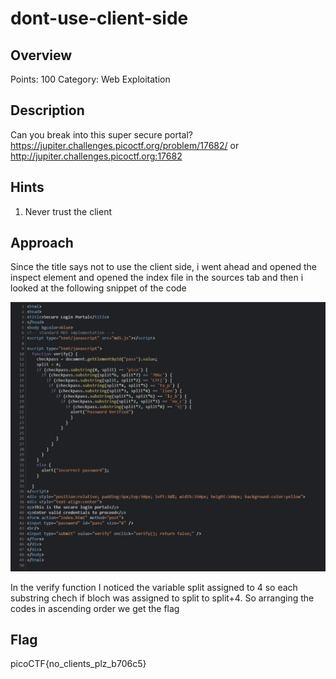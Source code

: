 # dont-use-client-side

## Overview

Points: 100
Category: Web Exploitation

## Description

Can you break into this super secure portal? https://jupiter.challenges.picoctf.org/problem/17682/ or http://jupiter.challenges.picoctf.org:17682

## Hints

1) Never trust the client

## Approach

Since the title says not to use the client side, i went ahead and opened the inspect element and opened the index file in the sources tab and then i looked at the following snippet of the code

![img1](ducs.png)

In the verify function I noticed the variable split assigned to 4 so each substring chech if bloch was assigned to split to split+4.
So arranging the codes in ascending order we get the flag

## Flag

picoCTF{no_clients_plz_b706c5}
